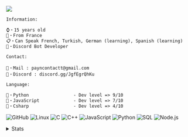 ![](https://31.media.tumblr.com/tumblr_mc4bln7UOm1r84emlo1_500.gif)


```diff
Information:

⌚・15 years old
🎈・From France
📋・Can Speak French, Turkish, German (learning), Spanish (learning)
🦾・Discord Bot Developer
```
```
Contact: 

🤝・Mail : payncontactt@gmail.com
📌・Discord : discord.gg/JgfEgrQhKu
```
```diff
Language:

🐍・Python                 - Dev level => 9/10
🌟・JavaScript             - Dev level => 7/10
🌌・Csharp                 - Dev level => 4/10
```
![GitHub](http://gg.gg/payn01)
![Linux](http://gg.gg/payn02)
![C](http://gg.gg/payn03)
![C++](http://gg.gg/payn04)
![JavaScript](http://gg.gg/payn05)
![Python](http://gg.gg/payn06)
![SQL](http://gg.gg/payn07)
![Node.js](http://gg.gg/payn08)

<details>
      <summary>Stats</summary>
  <p align=center>
    <a href="https://github.com/ccpayn">
      <img align="center" src="https://github-readme-stats.vercel.app/api?username=ccpayn&show_icons=true&include_all_commits=true&show_icons=true&title_color=303030&icon_color=303030&text_color=303030&bg_color=ffffff&hide_border=true" alt="Peter's Statistics." />
    </a>
  </p>
